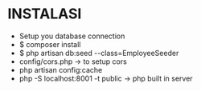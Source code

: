 # INSTALASI
- Setup you database connection 
- $ composer install
- $ php artisan db:seed --class=EmployeeSeeder
- config/cors.php -> to setup cors
- php artisan config:cache
- php -S localhost:8001 -t public -> php built in server

